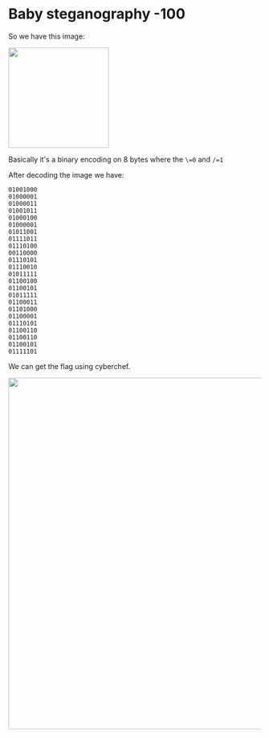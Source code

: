 # Baby steganography -100

So we have this image:

<img width="200" src="https://i.imgur.com/nQi9cqD.jpg">

Basically it's a binary encoding on 8 bytes where the `\=0` and `/=1`

After decoding the image we have:
```
01001000
01000001
01000011
01001011
01000100
01000001
01011001
01111011
01110100
00110000
01110101
01110010
01011111
01100100
01100101
01011111
01100011
01101000
01100001
01110101
01100110
01100110
01100101
01111101
```
We can get the flag using cyberchef.

<img width="700" src="https://i.imgur.com/FzAHsjX.jpg">

